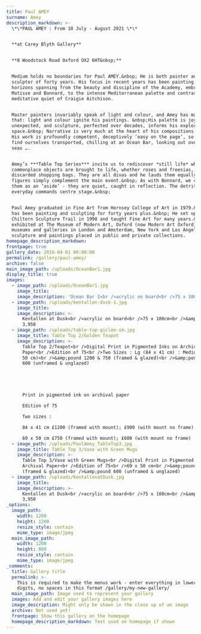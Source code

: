 ```yaml
---
title: Paul AMEY
surname: Amey
description_markdown: >-
  \*\*PAUL AMEY : From 10 July - August 2021 \*\*


  **at Carey Blyth Gallery**


  **8 Woodstock Road Oxford OX2 6HT&nbsp;**


  Medium holds no boundaries for Paul AMEY.&nbsp; He is both painter and
  sculptor of forty years. His focus in recent years has been painting, his
  horizons spanning from the beauty and discipline of the Academy, embracing
  Matisse and Bonnard, to the intense Mediterranean palette and contrasting
  meditative quiet of Craigie Aitchison.


  Master painters invariably speak of light and colour, and Amey has mastered
  that: light and colour ignite his paintings. &nbsp;His palette is joyous,
  unexpected, and sculpture, perfected over decades, informs his exploration of
  space.&nbsp; Narrative is very much at the heart of his compositions.&nbsp;
  His work is profoundly competent, deceptively ‘easy on the page’, so that we
  find ourselves transported, chilling at an Ocean Bar, looking out over azure
  seas ….


  Amey’s ***Table Top Series*** invite us to rediscover *still life* where
  commonplace objects are brought to life, whether roses and freesias, or
  discarded shopping bags. They are all divas and he lauds them equally. His
  figures simply complement the main event.&nbsp; As with Bonnard, we come upon
  them as an ‘aside’ - they are quiet, caught in reflection. The detritus of the
  everyday commands centre stage.&nbsp;


  Paul Amey graduated in Fine Art from Hornsey College of Art in 1979.&nbsp; He
  has been painting and sculpting for forty years plus.&nbsp; He set up the
  Chiltern Sculpture Trail in 1990 and taught Fine Art for many years.&nbsp; He
  exhibited at The Museum of Modern Art, Oxford (now Modern Art Oxford) and
  museums and galleries in London and Amsterdam, New York and Los Angeles with
  sculpture and paintings placed in public and private collections.
homepage_description_markdown:
frontpage: true
gallery_date: 2016-04-01 00:00:00
permalink: /gallery/paul-amey/
archive: false
main_image_path: /uploads/OceanBar1.jpg
display_title: true
images:
  - image_path: /uploads/OceanBar1.jpg
    image_title:
    image_description: 'Ocean Bar I<br />acrylic on board<br />75 x 100cm<br />&amp;pound '
  - image_path: /uploads/kentallen-dusk-1.jpg
    image_title:
    image_description: >-
      Kentallen at Dusk<br />acrylic on board<br />75 x 100cm<br />&amp;pound
      3,950
  - image_path: /uploads/table-top-giclee-sm.jpg
    image_title: Table Top 2/Golden Teapot
    image_description: >-
      Table Top 2/Teapot<br />Digital Print in Pigmented Inks on Archival
      Paper<br />Edition of 75<br />Two Sizes : Lg (84 x 41 cm) : Medium (69 x
      50 cm)<br />&amp;pound 1200 & 750 (framed & glazed)<br />&amp;pound 900 &
      600 (unframed & unglazed)





      Print in pigmented ink on archival paper

      Edition of 75

      Two sizes :

      84 x 41 cm £1200 (framed with mount); £900 (with mount no frame)

      69 x 50 cm £750 (framed with mount); £600 (with mount no frame)
  - image_path: /uploads/PaulAmey_TableTop3.jpg
    image_title: Table Top 3/Vase with Green Mugs
    image_description: >-
      Table Top 3/Vase with Green Mugs<br />Digital Print in Pigmented Inks on
      Archival Paper<br />Edition of 75<br />69 x 50 cm<br />&amp;pound 750
      (framed & glazed)<br />&amp;pound 600 (unframed & unglazed)
  - image_path: /uploads/KentallenatDusk.jpg
    image_title:
    image_description: >-
      Kentallen at Dusk<br />acrylic on board<br />75 x 100cm<br />&amp;pound
      3,950
_options:
  image_path:
    width: 1200
    height: 1200
    resize_style: contain
    mime_type: image/jpeg
  main_image_path:
    width: 1200
    height: 800
    resize_style: contain
    mime_type: image/jpeg
_comments:
  title: Gallery title
  permalink: >-
    This is required to make the menus work - enter everything in lower case, no
    digits, no spaces in this format /gallery/my-new-gallery/
  main_image_path: Image used to represent your gallery
  images: Add and edit your gallery images here
  image_description: Might only be shown in the close up of an image
  archive: Not used yet!
  frontpage: Show this gallery on the homepage
  homepage_description_markdown: Text used on homepage if shown
---
```



